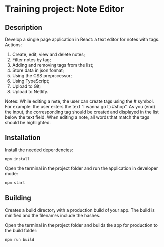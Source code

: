 # Training project: Note Editor

## Description

Develop a single page application in React: a text editor for notes with tags.
Actions:
1. Create, edit, view and delete notes;
2. Filter notes by tag;
3. Adding and removing tags from the list;
4. Store data in json format;
5. Using the CSS preprocessor;
6. Using TypeScript;
7. Upload to Git;
8. Upload to Netlify.

Notes:
While editing a note, the user can create tags using the # symbol.
For example: the user enters the text “I wanna go to #shop”. As you (end) the input, the corresponding tag should be created and displayed in the list below the text field.
When editing a note, all words that match the tags should be highlighted.

## Installation

Install the needed dependencies:

    npm install

Open the terminal in the project folder and run the application in developer mode:

    npm start

## Building

Creates a build directory with a production build of your app. The build is minified and the filenames include the hashes.

Open the terminal in the project folder and builds the app for production to the build folder:

    npm run build